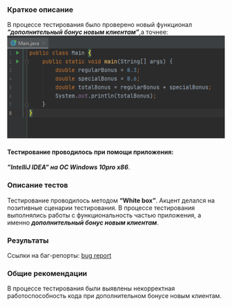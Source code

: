 ### Краткое описание
В процессе тестирования было проверено новый функционал 
***”дополнительный бонус новым клиентам”***,а точнее:
![‪Image](https://github.com/melnykof/task2.2/blob/master/22.PNG)

#### Тестирование проводилось при помощи приложения:
***”IntelliJ IDEA” на OC Windows 10pro x86***.

### Описание тестов
Тестирование проводилось методом **“White box”**. 
Акцент делался на позитивные сценарии тестирования.
В процессе тестирования выполнялись работы с функциональность частью приложения, а именно ***дополнительный бонус новым клиентам***.
### Результаты
Ссылки на баг-репорты: [bug report](<https://github.com/melnykof/task2.2/issues/1>)
### Общие рекомендации
В процессе тестирования были выявлены некорректная работоспособность кода при дополнительном бонусе новым клиентам.






